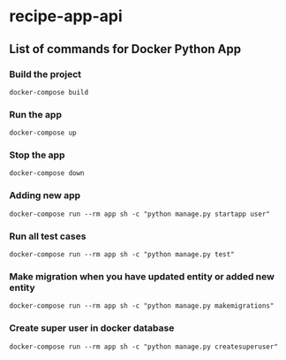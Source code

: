 # recipe-app-api

## List of commands for Docker Python App

### Build the project

`docker-compose build`

### Run the app

`docker-compose up`

### Stop the app

`docker-compose down`

### Adding new app

`docker-compose run --rm app sh -c "python manage.py startapp user"`

### Run all test cases

`docker-compose run --rm app sh -c "python manage.py test"`

### Make migration when you have updated entity or added new entity

`docker-compose run --rm app sh -c "python manage.py makemigrations"`

### Create super user in docker database

`docker-compose run --rm app sh -c "python manage.py createsuperuser"`
